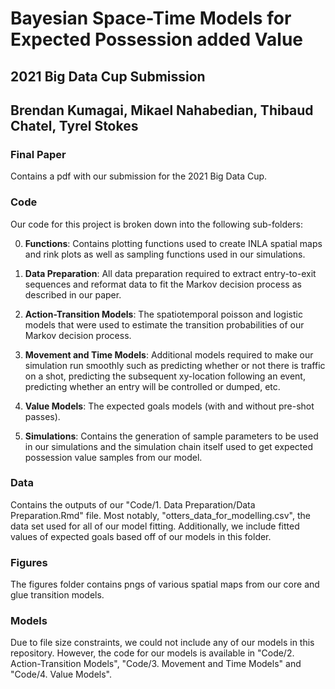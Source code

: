 # Bayesian Space-Time Models for Expected Possession added Value

## 2021 Big Data Cup Submission
## Brendan Kumagai, Mikael Nahabedian, Thibaud Chatel, Tyrel Stokes

### Final Paper

Contains a pdf with our submission for the 2021 Big Data Cup.


### Code

Our code for this project is broken down into the following sub-folders:

0. **Functions**: Contains plotting functions used to create INLA spatial maps and rink plots as well as sampling functions used in our simulations.

1. **Data Preparation**: All data preparation required to extract entry-to-exit sequences and reformat data to fit the Markov decision process as described in our paper.

2. **Action-Transition Models**: The spatiotemporal poisson and logistic models that were used to estimate the transition probabilities of our Markov decision process.

3. **Movement and Time Models**: Additional models required to make our simulation run smoothly such as predicting whether or not there is traffic on a shot, predicting the subsequent xy-location following an event, predicting whether an entry will be controlled or dumped, etc.

4. **Value Models**: The expected goals models (with and without pre-shot passes).

5. **Simulations**: Contains the generation of sample parameters to be used in our simulations and the simulation chain itself used to get expected possession value samples from our model.



### Data

Contains the outputs of our "Code/1. Data Preparation/Data Preparation.Rmd" file. Most notably, "otters_data_for_modelling.csv", the data set used for all of our model fitting. Additionally, we include fitted values of expected goals based off of our models in this folder.



### Figures

The figures folder contains pngs of various spatial maps from our core and glue transition models.


### Models

Due to file size constraints, we could not include any of our models in this repository. However, the code for our models is available in "Code/2. Action-Transition Models", "Code/3. Movement and Time Models" and "Code/4. Value Models".